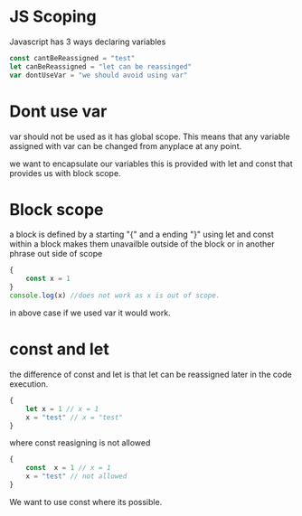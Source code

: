 # JS Scoping

Javascript has 3 ways declaring variables

``` javascript
const cantBeReassigned = "test"
let canBeReassigned = "let can be reassinged"
var dontUseVar = "we should avoid using var"
```

# Dont use var

var should not be used as it has global scope.
This means that any variable assigned with var can be changed from anyplace at any point.

we want to encapsulate our variables this is provided with let and const that provides us with block scope.

# Block scope

a block is defined by a starting "{" and a ending "}"
using let and const within a block makes them unavailble outside of the block or in another phrase out side of scope

``` javascript
{
    const x = 1
}
console.log(x) //does not work as x is out of scope.
```

in above case if we used var it would work.

# const and let

the difference of const and let is that let can be reassigned later in the code execution.

``` javascript
{
    let x = 1 // x = 1
    x = "test" // x = "test"
}
```

where const reasigning is not allowed

``` javascript
{
    const  x = 1 // x = 1
    x = "test" // not allowed
}
```
We want to use const where its possible.

